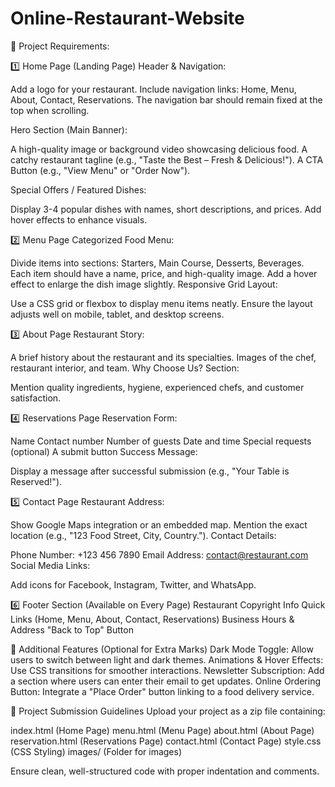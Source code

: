 # Online-Restaurant-Website

🔹 Project Requirements:

1️⃣ Home Page (Landing Page)
Header & Navigation:

Add a logo for your restaurant.
Include navigation links: Home, Menu, About, Contact, Reservations.
The navigation bar should remain fixed at the top when scrolling.

Hero Section (Main Banner):

A high-quality image or background video showcasing delicious food.
A catchy restaurant tagline (e.g., "Taste the Best – Fresh & Delicious!").
A CTA Button (e.g., "View Menu" or "Order Now").

Special Offers / Featured Dishes:

Display 3-4 popular dishes with names, short descriptions, and prices.
Add hover effects to enhance visuals.

2️⃣ Menu Page
Categorized Food Menu:

Divide items into sections: Starters, Main Course, Desserts, Beverages.
Each item should have a name, price, and high-quality image.
Add a hover effect to enlarge the dish image slightly.
Responsive Grid Layout:

Use a CSS grid or flexbox to display menu items neatly.
Ensure the layout adjusts well on mobile, tablet, and desktop screens.

3️⃣ About Page
Restaurant Story:

A brief history about the restaurant and its specialties.
Images of the chef, restaurant interior, and team.
Why Choose Us? Section:

Mention quality ingredients, hygiene, experienced chefs, and customer satisfaction.

4️⃣ Reservations Page
Reservation Form:

Name
Contact number
Number of guests
Date and time
Special requests (optional)
A submit button
Success Message:

Display a message after successful submission (e.g., "Your Table is Reserved!").

5️⃣ Contact Page
Restaurant Address:

Show Google Maps integration or an embedded map.
Mention the exact location (e.g., "123 Food Street, City, Country.").
Contact Details:

Phone Number: +123 456 7890
Email Address: contact@restaurant.com
Social Media Links:

Add icons for Facebook, Instagram, Twitter, and WhatsApp.


6️⃣ Footer Section (Available on Every Page)
Restaurant Copyright Info
Quick Links (Home, Menu, About, Contact, Reservations)
Business Hours & Address
"Back to Top" Button


🎨 Additional Features (Optional for Extra Marks)
Dark Mode Toggle: Allow users to switch between light and dark themes.
Animations & Hover Effects: Use CSS transitions for smoother interactions.
Newsletter Subscription: Add a section where users can enter their email to get updates.
Online Ordering Button: Integrate a "Place Order" button linking to a food delivery service.


📌 Project Submission Guidelines
Upload your project as a zip file containing:

index.html (Home Page)
menu.html (Menu Page)
about.html (About Page)
reservation.html (Reservations Page)
contact.html (Contact Page)
style.css (CSS Styling)
images/ (Folder for images)

Ensure clean, well-structured code with proper indentation and comments.